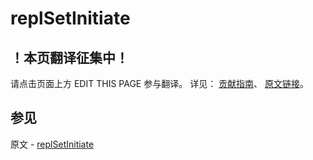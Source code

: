 # replSetInitiate

## ！本页翻译征集中！

请点击页面上方 EDIT THIS PAGE 参与翻译。
详见：
[贡献指南]( https://github.com/JinMuInfo/MongoDB-Manual-zh/blob/master/CONTRIBUTING.md )、
[原文链接](  https://docs.mongodb.com/manual/reference/command/replSetInitiate/  )。

## 参见

原文 - [replSetInitiate]( https://docs.mongodb.com/manual/reference/command/replSetInitiate/ )

